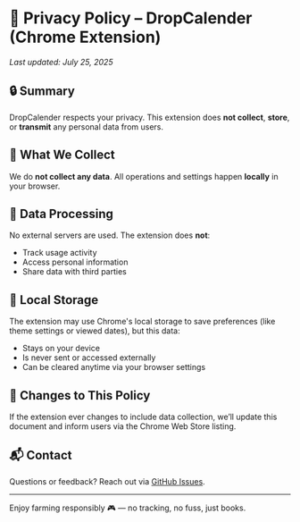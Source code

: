 # 📄 Privacy Policy – DropCalender (Chrome Extension)

_Last updated: July 25, 2025_

## 🔒 Summary

DropCalender respects your privacy. This extension does **not collect**, **store**, or **transmit** any personal data from users.

## 📁 What We Collect

We do **not collect any data**. All operations and settings happen **locally** in your browser.

## 🧠 Data Processing

No external servers are used. The extension does **not**:

- Track usage activity
- Access personal information
- Share data with third parties

## 📍 Local Storage

The extension may use Chrome's local storage to save preferences (like theme settings or viewed dates), but this data:

- Stays on your device
- Is never sent or accessed externally
- Can be cleared anytime via your browser settings

## 📝 Changes to This Policy

If the extension ever changes to include data collection, we’ll update this document and inform users via the Chrome Web Store listing.

## 📬 Contact

Questions or feedback? Reach out via [GitHub Issues](https://github.com/Neremyx/DropCalender/issues).

---

Enjoy farming responsibly 🎮 — no tracking, no fuss, just books.
